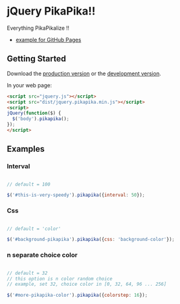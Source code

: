 # jQuery PikaPika!!

Everything PikaPikalize !!

- [example for GitHub Pages](http://esehara.github.io/jquery-pikapika/)

## Getting Started

Download the [production version][min] or the [development version][max].

[min]: https://raw.githubusercontent.com/esehara/jquery-pikapika/master/dist/jquery.jquery-rainbow.min.js
[max]: https://raw.githubusercontent.com/esehara/jquery-pikapika/master/dist/jquery.jquery-rainbow.js

In your web page:

```html
<script src="jquery.js"></script>
<script src="dist/jquery.pikapika.min.js"></script>
<script>
jQuery(function($) {
  $('body').pikapika();
});
</script>
```

## Examples

### Interval


```javascript

// default = 100

$('#this-is-very-speedy').pikapika({interval: 50});
```

### Css

```javascript

// default = 'color'

$('#background-pikapika').pikapika({css: 'background-color'});
```

### n separate choice color

```javascript

// default = 32
// this option is n color random choice
// example, set 32, choice color in [0, 32, 64, 96 ... 256]

$('#more-pikapika-color').pikapika({colorstep: 16});
```
